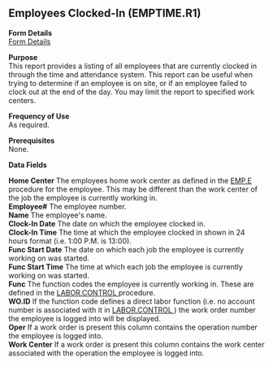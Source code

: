 ##  Employees Clocked-In (EMPTIME.R1)

<PageHeader />

**Form Details**  
[ Form Details ](EMPTIME-R1-1/README.md)   

**Purpose**  
This report provides a listing of all employees that are currently clocked in
through the time and attendance system. This report can be useful when trying
to determine if an employee is on site, or if an employee failed to clock out
at the end of the day. You may limit the report to specified work centers.

**Frequency of Use**  
As required.

**Prerequisites**  
None.

**Data Fields**

**Home Center** The employees home work center as defined in the [ EMP.E ](../../PRO-ENTRY/EMP-E/README.md) procedure for the employee. This may be different than the work center of the job the employee is currently working in.   
**Employee#** The employee number.  
**Name** The employee's name.  
**Clock-In Date** The date on which the employee clocked in.  
**Clock-In Time** The time at which the employee clocked in shown in 24 hours
format (i.e. 1:00 P.M. is 13:00).  
**Func Start Date** The date on which each job the employee is currently
working on was started.  
**Func Start Time** The time at which each job the employee is currently
working on was started.  
**Func** The function codes the employee is currently working in. These are defined in the [ LABOR.CONTROL ](../../PRO-ENTRY/LABOR-CONTROL/README.md) procedure.   
**WO.ID** If the function code defines a direct labor function (i.e. no account number is associated with it in [ LABOR.CONTROL ](../../PRO-ENTRY/LABOR-CONTROL/README.md) ) the work order number the employee is logged into will be displayed.   
**Oper** If a work order is present this column contains the operation number
the employee is logged into.  
**Work Center** If a work order is present this column contains the work
center associated with the operation the employee is logged into.  
  
<badge text= "Version 8.10.57" vertical="middle" />

<PageFooter />